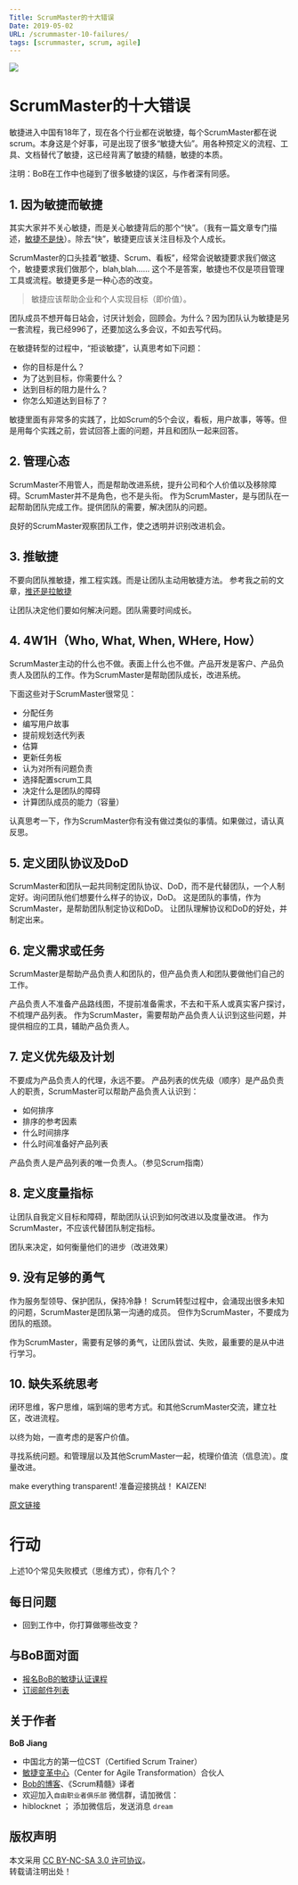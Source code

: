 ```yaml
---
Title: ScrumMaster的十大错误
Date: 2019-05-02
URL: /scrummaster-10-failures/
tags: [scrummaster, scrum, agile]
---
```


![](/images/SCRUMMASTER-DOES-NOT.jpg)

# ScrumMaster的十大错误
敏捷进入中国有18年了，现在各个行业都在说敏捷，每个ScrumMaster都在说scrum。本身这是个好事，可是出现了很多“敏捷大仙”。用各种预定义的流程、工具、文档替代了敏捷，这已经背离了敏捷的精髓，敏捷的本质。

注明：BoB在工作中也碰到了很多敏捷的误区，与作者深有同感。

## 1. 因为敏捷而敏捷
其实大家并不关心敏捷，而是关心敏捷背后的那个“快”。（我有一篇文章专门描述，[敏捷不是快](https://bobjiang.com/blog/20190406-agile-is-not-quick)）。除去“快”，敏捷更应该关注目标及个人成长。

ScrumMaster的口头挂着“敏捷、Scrum、看板”，经常会说敏捷要求我们做这个，敏捷要求我们做那个，blah,blah…… 这个不是答案，敏捷也不仅是项目管理工具或流程。敏捷更多是一种心态的改变。

> 敏捷应该帮助企业和个人实现目标（即价值）。

团队成员不想开每日站会，讨厌计划会，回顾会。为什么？因为团队认为敏捷是另一套流程，我已经996了，还要加这么多会议，不如去写代码。

在敏捷转型的过程中，“拒谈敏捷”，认真思考如下问题：

- 你的目标是什么？
- 为了达到目标，你需要什么？
- 达到目标的阻力是什么？
- 你怎么知道达到目标了？

敏捷里面有非常多的实践了，比如Scrum的5个会议，看板，用户故事，等等。但是用每个实践之前，尝试回答上面的问题，并且和团队一起来回答。

## 2. 管理心态
ScrumMaster不用管人，而是帮助改进系统，提升公司和个人价值以及移除障碍。ScrumMaster并不是角色，也不是头衔。
作为ScrumMaster，是与团队在一起帮助团队完成工作。提供团队的需要，解决团队的问题。

良好的ScrumMaster观察团队工作，使之透明并识别改进机会。

## 3. 推敏捷
不要向团队推敏捷，推工程实践。而是让团队主动用敏捷方法。
参考我之前的文章，[推还是拉敏捷](https://bobjiang.com/blog/20190330-dont-push-agile)

让团队决定他们要如何解决问题。团队需要时间成长。

## 4. 4W1H（Who, What, When, WHere, How）
ScrumMaster主动的什么也不做。表面上什么也不做。产品开发是客户、产品负责人及团队的工作。作为ScrumMaster是帮助团队成长，改进系统。

下面这些对于ScrumMaster很常见：
- 分配任务
- 编写用户故事
- 提前规划迭代列表
- 估算
- 更新任务板
- 认为对所有问题负责
- 选择配置scrum工具
- 决定什么是团队的障碍
- 计算团队成员的能力（容量）

认真思考一下，作为ScrumMaster你有没有做过类似的事情。如果做过，请认真反思。

## 5. 定义团队协议及DoD
ScrumMaster和团队一起共同制定团队协议、DoD，而不是代替团队，一个人制定好。询问团队他们想要什么样子的协议，DoD。
这是团队的事情，作为ScrumMaster，是帮助团队制定协议和DoD。
让团队理解协议和DoD的好处，并制定出来。

## 6. 定义需求或任务
ScrumMaster是帮助产品负责人和团队的，但产品负责人和团队要做他们自己的工作。

产品负责人不准备产品路线图，不提前准备需求，不去和干系人或真实客户探讨，不梳理产品列表。
作为ScrumMaster，需要帮助产品负责人认识到这些问题，并提供相应的工具，辅助产品负责人。

## 7. 定义优先级及计划
不要成为产品负责人的代理，永远不要。
产品列表的优先级（顺序）是产品负责人的职责，ScrumMaster可以帮助产品负责人认识到：
- 如何排序
- 排序的参考因素
- 什么时间排序
- 什么时间准备好产品列表

产品负责人是产品列表的唯一负责人。（参见Scrum指南）

## 8. 定义度量指标
让团队自我定义目标和障碍，帮助团队认识到如何改进以及度量改进。
作为ScrumMaster，不应该代替团队制定指标。

团队来决定，如何衡量他们的进步（改进效果）

## 9. 没有足够的勇气
作为服务型领导、保护团队，保持冷静！
Scrum转型过程中，会涌现出很多未知的问题，ScrumMaster是团队第一沟通的成员。
但作为ScrumMaster，不要成为团队的瓶颈。

作为ScrumMaster，需要有足够的勇气，让团队尝试、失败，最重要的是从中进行学习。

## 10. 缺失系统思考
闭环思维，客户思维，端到端的思考方式。和其他ScrumMaster交流，建立社区，改进流程。

以终为始，一直考虑的是客户价值。

寻找系统问题。和管理层以及其他ScrumMaster一起，梳理价值流（信息流）。度量改进。

> 
make everything transparent!
准备迎接挑战！
KAIZEN!

[原文链接](https://www.scrumdesk.com/10-scrummasters-failures/)

# 行动
上述10个常见失败模式（思维方式），你有几个？

## 每日问题
- 回到工作中，你打算做哪些改变？

## 与BoB面对面
- [报名BoB的敏捷认证课程](https://appmopev1px9533.h5.xiaoeknow.com/homepage)
- [订阅邮件列表](https://tinyletter.com/bobjiang)

## 关于作者
**BoB Jiang**

- 中国北方的第一位CST（Certified Scrum Trainer）  
- [敏捷变革中心](https://www.c4at.cn/)（Center for Agile Transformation）合伙人  
- [Bob的博客](https://www.bobjiang.com)、《Scrum精髓》译者
- 欢迎加入`自由职业者俱乐部` 微信群，请加微信：
- hiblocknet  ； 添加微信后，发送消息 `dream`

## 版权声明

本文采用 [CC BY-NC-SA 3.0 许可协议](https://creativecommons.org/licenses/by-nc-sa/3.0/deed.zh)。  
转载请注明出处！
